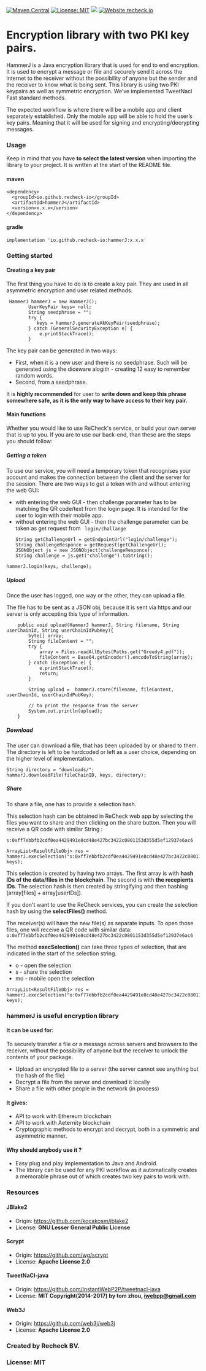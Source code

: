 [![Maven Central](https://maven-badges.herokuapp.com/maven-central/io.github.recheck-io/hammerJ/badge.svg)](https://search.maven.org/artifact/io.github.recheck-io/hammerJ)  [![License: MIT](https://img.shields.io/badge/License-MIT-brightgreen.svg)](https://github.com/ReCheck-io/hammerJ/blob/master/LICENSE.txt) ![](https://github.com/Recheck-io/hammerJ/workflows/maven%20build/badge.svg)  [![Website recheck.io](https://img.shields.io/badge/Website-recheck.io-brightgreen.svg)](https://recheck.io/)

# Encryption library with two PKI key pairs. 
HammerJ is a Java encryption library that is used for end to end encryption. It is used to encrypt a message or file and securely send it across the internet to the receiver without the possibility of anyone but the sender and the receiver to know what is being sent. This library is using two PKI keypairs as well as symmetric encryption. We’ve implemented TweetNacl Fast standard methods. 

The expected workflow is where there will be a mobile app and client separately established. Only the mobile app will be able to hold the user’s key pairs. Meaning that it will be used for signing and encrypting/decrypting messages.  

### Usage
Keep in mind that you have **to select the latest version** when importing the library to your project. It is written at the start of the README file. 
#### maven 

```
<dependency>
  <groupId>io.github.recheck-io</groupId>
  <artifactId>hammerJ</artifactId>
  <version>x.x.x</version>
</dependency>
```

#### gradle 
```
implementation 'io.github.recheck-io:hammerJ:x.x.x'
```

### Getting started 

#### Creating a key pair
The first thing you have to do is to create a key pair. They are used in all asymmetric encryption and user related methods. 

```
 HammerJ hammerJ = new HammerJ();
        UserKeyPair keys= null;
        String seedphrase = "";
        try {
           keys = hammerJ.generateAkKeyPair(seedphrase);
        } catch (GeneralSecurityException e) {
            e.printStackTrace();
        }
```
The key pair can be generated in two ways: 
- First, when it is a new user and there is no seedphrase. Such will be generated using the diceware alogith - creating 12 easy to remember random words. 
- Second, from a seedphrase.

It is **highly recommended** for user to **write down and keep this phrase somewhere safe, as it is the only way to have access to their key pair.**

#### Main functions
Whether you would like to use ReCheck's service, or build your own server that is up to you. If you are to use our back-end, than these are the steps you should follow: 

##### **Getting a token**

To use our service, you will need a temporary token that recognises your account and makes the connection between the client and the server for the session. There are two ways to get a token with and without entering the web GUI: 
  - with entering the web GUI - then challenge parameter has to be matching the QR code/text from the login page. It is intended for the user to login with their mobile app.
  - without entering the web GUI - then the challenge parameter can be taken as get request from ``` login/challange```
    ```
    String getChallengeUrl = getEndpointUrl("login/challenge");
    String challengeResponce = getRequest(getChallengeUrl);
    JSONObject js = new JSONObject(challengeResponce);
    String challenge = js.get("challenge").toString();
    ``` 


```
hammerJ.login(keys, challenge);
```

##### Upload
Once the user has logged, one way or the other, they can upload a file. 

The file has to be sent as a JSON obj, because it is sent via https and our server is only accepting this type of information.

```
    public void upload(HammerJ hammerJ, String filename, String userChainId, String userChainIdPubKey){
        byte[] array;
        String fileContent = "";
        try {
            array = Files.readAllBytes(Paths.get("Greedy4.pdf"));
            fileContent = Base64.getEncoder().encodeToString(array);
        } catch (Exception e) {
            e.printStackTrace();
            return;
        }

        String upload =  hammerJ.store(filename, fileContent, userChainId, userChainIdPubKey);
        
        // to print the response from the server 
        System.out.println(upload);
    }

```


##### Download
The user can download a file, that has been uploaded by or shared to them. The directory is left to be hardcoded or left as a user choice, depending on the higher level of implementation. 

```
String directory = "downloads/";
hammerJ.downloadFile(fileChainID, keys, directory);
```


##### Share

To share a file, one has to provide a selection hash. 

This selection hash can be obtained in ReCheck web app by selecting the files you want to share and then clicking on the share button. Then you will receive a QR code with similar String : 

```s:0xff7ebbfb2cdf0ea4429491e8cd48e427bc3422c0801153d355d5ef12937e6ac6```

```
ArrayList<ResultFileObj> res = hammerJ.execSelection("s:0xff7ebbfb2cdf0ea4429491e8cd48e427bc3422c0801153d355d5ef12937e6ac6", keys);
```

This selection is created by having two arrays. The first array is with __hash IDs of the data/files in the blockchain__. The second is with __the recepients IDs__. The selection hash is then created by stringifying and then hashing (array[files] + array[userIDs]).

If you don't want to use the ReCheck services, you can create the selection hash by using the **selectFiles()** method. 


The receiver(s) will have the new file(s) as separate inputs. To open those files, one will receive a QR code with similar data: 
```o:0xf77ebbfb2cdf0ea4429491e8cd48e427bc3422c0801153d355d5ef12937e6ac6```

The method **execSelection()** can take three types of selection, that are indicated in the start of the selection string. 
- o - open the selection
- s - share the selection
- mo - mobile open the selection  

```
ArrayList<ResultFileObj> res = hammerJ.execSelection("o:0xf77ebbfb2cdf0ea4429491e8cd48e427bc3422c0801153d355d5ef12937e6ac6", keys);
```

### hammerJ is useful encryption library

#### It can be used for: 
 
To securely transfer a file or a message across servers and browsers to the receiver, without the possibility of anyone but the receiver to unlock the contents of your package. 
- Upload an encrypted file to a server (the server cannot see anything but the hash of the file) 
- Decrypt a file from the server and download it locally
- Share а file with other people in the network (in process)

#### It gives:  

- API to work with Ethereum blockchain
- API to work with Aeternity blockchain
- Cryptographic methods to encrypt and decrypt, both in a symmetric and asymmetric manner. 

#### Why should anybody use it ? 

- Easy plug and play implementation to Java and Android. 
- The library can be used for any PKI workflow as it automatically creates a memorable phrase out of which creates two key pairs to work with.  



### Resources

#### JBlake2
- Origin: https://github.com/kocakosm/jblake2
- License: **GNU Lesser General Public License**

#### Scrypt 
- Origin: https://github.com/wg/scrypt
- License: **Apache License 2.0**

#### TweetNaCl-java
- Origin: https://github.com/InstantWebP2P/tweetnacl-java
- License: **MIT Copyright(2014-2017) by tom zhou, iwebpp@gmail.com**

#### Web3J
- Origin: https://github.com/web3j/web3j
- License: **Apache License 2.0** 


### Created by Recheck BV.

### License: MIT 
